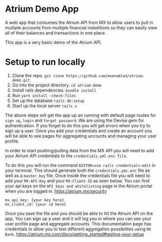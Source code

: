
# Atrium Demo App


A web app that consumes the Atrium API from MX to allow users to pull in multiple accounts from multiple financial instutitions so they can easily view all of their balances and transactions in one place.

This app is a very basic demo of the Atrium API.


# Setup to run locally

1. Clone the repo. `git clone https://github.com/mxenabled/atrium-demo.git`
2. Go into the project directory. `cd atrium-demo`
3. Install rails dependencies. `bundle install`
4. Run `yarn install —check-files`
5. Set up the database `rails db:setup`
6. Start up the local server `rails s`

The above steps will get the app up an running with default page routes for `sign up`, `login` and `forgot password`. We are using the Devise gem for authentication. If you forget to do this you will get errors when you try to sign up a user. Once you add your credentials and create an account you will be able to see pages for aggregating accounts and managing your user profile.

In order to start pushing/pulling data from the MX API you will need to add your Atrium API credentials to the `credentials.yml.enc file`.

To do this you will run the command `EDITOR=vim rails credentials:edit` in your terminal. This should generate both the `credentials.ymc.enc` file as well as a `master_key` file. Once inside the credentials file you will need to add your `MX-API-Key` and your `MX-Client-ID` as seen below. You can find your api keys on the `API keys and whitelisting` page in the Atrium portal when you are logged in. https://atrium.mx/security

```
mx_api_key: {your key here}
mx_client_id: {your id here}
```
Once you save the file and you should be able to hit the Atrium API on the app. You can sign up a user and it will log you in where you can see your user profile page and aggregate accounts. This documentation page has credentials to allow you to test different aggregation possibilites using `MX Bank`. https://atrium.mx.com/docs/getting_started#testing-your-setup
